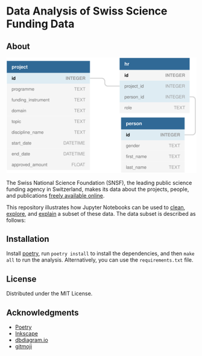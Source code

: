 # Data Analysis of Swiss Science Funding Data

## About

![p3](./docs/img/p3db.svg "ERD")

The Swiss National Science Foundation (SNSF), the leading public science funding agency in Switzerland, makes its data about the projects, people, and publications [freely available online](http://p3.snf.ch/Pages/DataAndDocumentation.aspx).

This repository illustrates how Jupyter Notebooks can be used to [clean](./notebooks/cleaning.ipynb), [explore](./notebooks/exploration.ipynb), and [explain](./notebooks/slide_deck.ipynb) a subset of these data. The data subset is described as follows:

## Installation

Install [poetry](https://python-poetry.org/docs/#installation), run `poetry install` to install the dependencies, and then `make all` to run the analysis. Alternatively, you can use the `requirements.txt` file.

## License 

Distributed under the MIT License.

## Acknowledgments

 - [Poetry](https://python-poetry.org)
 - [Inkscape](https://inkscape.org)
 - [dbdiagram.io](https://dbdiagram.io)
 - [gitmoji](https://gitmoji.carloscuesta.me)
